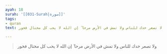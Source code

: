 ```yaml
---
ayah: 18
surah: '[[031-Surah|سورة]]'
tags:
- quran
text: ولا تصعر خدك للناس ولا تمش في الأرض مرحا ۖ إن الله لا يحب كل مختال فخور

---
```

> ولا تصعر خدك للناس ولا تمش في الأرض مرحا ۖ إن الله لا يحب كل مختال فخور
